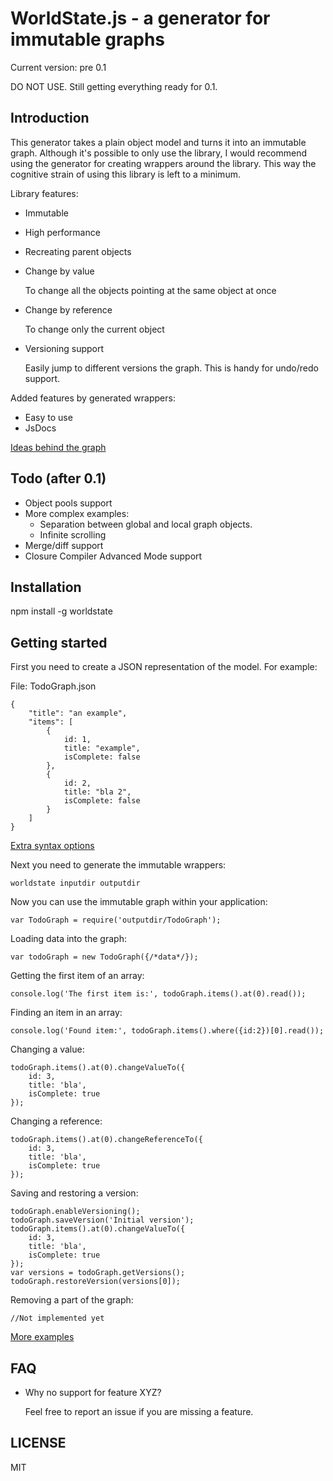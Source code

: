 WorldState.js - a generator for immutable graphs
===

Current version: pre 0.1

DO NOT USE. Still getting everything ready for 0.1.

Introduction
---
This generator takes a plain object model and turns it into an immutable graph. Although it's possible to only
use the library, I would recommend using the generator for creating wrappers around the library. This way the
cognitive strain of using this library is left to a minimum.

Library features:
- Immutable
- High performance
- Recreating parent objects
- Change by value

  To change all the objects pointing at the same object at once
- Change by reference

  To change only the current object
- Versioning support

  Easily jump to different versions the graph. This is handy for undo/redo support.

Added features by generated wrappers:
- Easy to use
- JsDocs

[Ideas behind the graph](GRAPH.md)

Todo (after 0.1)
---
- Object pools support
- More complex examples:
  - Separation between global and local graph objects.
  - Infinite scrolling
- Merge/diff support
- Closure Compiler Advanced Mode support

Installation
---
npm install -g worldstate

Getting started
---
First you need to create a JSON representation of the model. For example:

File: TodoGraph.json
```
{
    "title": "an example",
    "items": [
        {
            id: 1,
            title: "example",
            isComplete: false
        },
        {
            id: 2,
            title: "bla 2",
            isComplete: false
        }
    ]
}
```
[Extra syntax options](JSON_SYNTAX.md)

Next you need to generate the immutable wrappers:
```
worldstate inputdir outputdir
```

Now you can use the immutable graph within your application:
```
var TodoGraph = require('outputdir/TodoGraph');
```

Loading data into the graph:
```
var todoGraph = new TodoGraph({/*data*/});
```

Getting the first item of an array:
```
console.log('The first item is:', todoGraph.items().at(0).read());
```

Finding an item in an array:
```
console.log('Found item:', todoGraph.items().where({id:2})[0].read());
```

Changing a value:
```
todoGraph.items().at(0).changeValueTo({
    id: 3,
    title: 'bla',
    isComplete: true
});
```

Changing a reference:
```
todoGraph.items().at(0).changeReferenceTo({
    id: 3,
    title: 'bla',
    isComplete: true
});
```

Saving and restoring a version:
```
todoGraph.enableVersioning();
todoGraph.saveVersion('Initial version');
todoGraph.items().at(0).changeValueTo({
    id: 3,
    title: 'bla',
    isComplete: true
});
var versions = todoGraph.getVersions();
todoGraph.restoreVersion(versions[0]);
```

Removing a part of the graph:
```
//Not implemented yet
```

[More examples](EXAMPLES.md)

FAQ
---
- Why no support for feature XYZ?

  Feel free to report an issue if you are missing a feature.


LICENSE
---
MIT